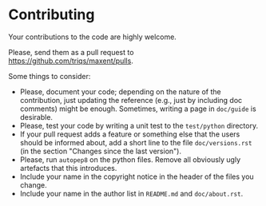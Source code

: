 # Contributing

Your contributions to the code are highly welcome.

Please, send them as a pull request to https://github.com/triqs/maxent/pulls.

Some things to consider:

- Please, document your code; depending on the nature of the contribution,
  just updating the reference (e.g., just by including doc comments) might
  be enough. Sometimes, writing a page in ``doc/guide`` is desirable.
- Please, test your code by writing a unit test to the ``test/python``
  directory.
- If your pull request adds a feature or something else that the users
  should be informed about, add a short line to the file ``doc/versions.rst``
  (in the section "Changes since the last version").
- Please, run ``autopep8`` on the python files.
  Remove all obviously ugly artefacts that this introduces.
- Include your name in the copyright notice in the header of
  the files you change.
- Include your name in the author list in ``README.md`` and ``doc/about.rst``.
